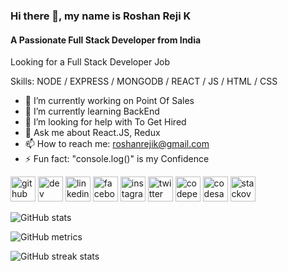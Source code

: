 ### Hi there 👋, my name is Roshan Reji K
#### A Passionate Full Stack Developer from India
Looking for a Full Stack Developer Job

Skills:  NODE / EXPRESS / MONGODB / REACT / JS / HTML / CSS

- 🔭 I’m currently working on Point Of Sales 
- 🌱 I’m currently learning BackEnd 
- 🤔 I’m looking for help with To Get Hired 
- 💬 Ask me about React.JS, Redux 
- 📫 How to reach me: roshanrejik@gmail.com 
- ⚡ Fun fact: "console.log()" is my Confidence 


[<img src='https://cdn.jsdelivr.net/npm/simple-icons@3.0.1/icons/github.svg' alt='github' height='40'>](https://github.com/roshanrejik)  [<img src='https://cdn.jsdelivr.net/npm/simple-icons@3.0.1/icons/dev-dot-to.svg' alt='dev' height='40'>](https://dev.to/roshanrejik)  [<img src='https://cdn.jsdelivr.net/npm/simple-icons@3.0.1/icons/linkedin.svg' alt='linkedin' height='40'>](https://www.linkedin.com/in/roshanrejik/)  [<img src='https://cdn.jsdelivr.net/npm/simple-icons@3.0.1/icons/facebook.svg' alt='facebook' height='40'>](https://www.facebook.com/roshanrejik)  [<img src='https://cdn.jsdelivr.net/npm/simple-icons@3.0.1/icons/instagram.svg' alt='instagram' height='40'>](https://www.instagram.com/roshanrejik/)  [<img src='https://cdn.jsdelivr.net/npm/simple-icons@3.0.1/icons/twitter.svg' alt='twitter' height='40'>](https://twitter.com/roshanrejik)  [<img src='https://cdn.jsdelivr.net/npm/simple-icons@3.0.1/icons/codepen.svg' alt='codepen' height='40'>](https://codepen.io/roshanrejik)  [<img src='https://cdn.jsdelivr.net/npm/simple-icons@3.0.1/icons/codesandbox.svg' alt='codesandbox' height='40'>](https://codesandbox.io/u/roshanrejik)  [<img src='https://cdn.jsdelivr.net/npm/simple-icons@3.0.1/icons/stackoverflow.svg' alt='stackoverflow' height='40'>](https://stackoverflow.com/users/16097712)  

![GitHub stats](https://github-readme-stats.vercel.app/api?username=roshanrejik&show_icons=true)  

![GitHub metrics](https://metrics.lecoq.io/roshanrejik)  

![GitHub streak stats](https://github-readme-streak-stats.herokuapp.com/?user=roshanrejik)  


